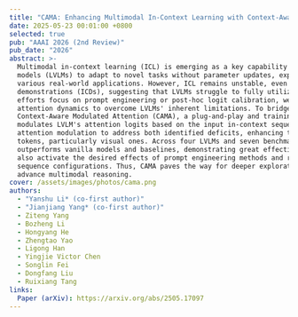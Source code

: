 ```yaml
---
title: "CAMA: Enhancing Multimodal In-Context Learning with Context-Aware Modulated Attention"
date: 2025-05-23 00:01:00 +0800
selected: true
pub: "AAAI 2026 (2nd Review)"
pub_date: "2026"
abstract: >-
  Multimodal in-context learning (ICL) is emerging as a key capability that enables large vision-language 
  models (LVLMs) to adapt to novel tasks without parameter updates, expanding their utility across 
  various real-world applications. However, ICL remains unstable, even with well-matched in-context 
  demonstrations (ICDs), suggesting that LVLMs struggle to fully utilize the provided context. While existing 
  efforts focus on prompt engineering or post-hoc logit calibration, we instead investigate the underlying 
  attention dynamics to overcome LVLMs' inherent limitations. To bridge the gap, we propose 
  Context-Aware Modulated Attention (CAMA), a plug-and-play and training-free method that dynamically 
  modulates LVLM's attention logits based on the input in-context sequence. CAMA employs a two-stage 
  attention modulation to address both identified deficits, enhancing the focus on semantically significant 
  tokens, particularly visual ones. Across four LVLMs and seven benchmarks, CAMA consistently 
  outperforms vanilla models and baselines, demonstrating great effectiveness and generalization. It can 
  also activate the desired effects of prompt engineering methods and remains robust under diverse 
  sequence configurations. Thus, CAMA paves the way for deeper explorations of attention dynamics to 
  advance multimodal reasoning.
cover: /assets/images/photos/cama.png
authors:
  - "Yanshu Li* (co-first author)"
  - "Jianjiang Yang* (co-first author)"
  - Ziteng Yang
  - Bozheng Li
  - Hongyang He
  - Zhengtao Yao
  - Ligong Han
  - Yingjie Victor Chen
  - Songlin Fei
  - Dongfang Liu
  - Ruixiang Tang
links:
  Paper (arXiv): https://arxiv.org/abs/2505.17097
---
```

